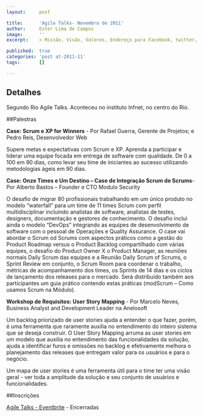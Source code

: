 ```yaml
---
layout:     post

title:      'Agile Talks- Novembro de 2011'
author:     Ester Lima de Campos
image:      ''
excerpt:    > Missão, Visão, Valores, Endereço para Facebook, twitter, grupo no google, etc.

published:  true
categories: 'post at-2011-11'
tags:       []

---
```


## Detalhes

Segundo Rio Agile Talks. Aconteceu no instituto Infnet, no centro do Rio.

##Palestras

**Case: Scrum e XP for Winners** - Por Rafael Guerra, Gerente de Projetos; e Pedro Reis, Desenvolvedor Web

Supere metas e expectativas com Scrum e XP. Aprenda a participar e liderar uma equipe focada em entrega de software com qualidade. De 0 a 100 em 90 dias, como levar seu time de iniciantes ao sucesso utilizando metodologias ágeis em 90 dias.

**Case: Onze Times e Um Destino – Case de Integração Scrum de Scrums**- Por Alberto Bastos – Founder e CTO Modulo Security 

O desafio de migrar 80 profissionais trabalhando em um único produto no modelo “waterfall” para um time de 11 times Scrum com perfil multidisciplinar incluindo analistas de software, analistas de testes, designers, documentação e gestores de conhecimento. O desafio inclui ainda o modelo “DevOps” integrando as equipes de desenvolvimento de software com o pessoal de Operações e Quality Assurance. O case vai abordar o Scrum od Scrums com aspectos práticos como a gestão do Product Roadmap versus o Product Backlog compartilhado com várias equipes, o desafio do Product Owner X o Product Manager, as reuniões normais Daily Scrum das equipes e a Reunião Daily Scrum of Scrums, o Sprint Review em conjunto, o Scrum Room para coordenar o trabalho, métricas de acompanhamento dos times, os Sprints de 14 dias e os ciclos de lançamento dos releases para o mercado. Será distribuído também aos participantes um guia prático contendo estas práticas (modScrum – Como usamos Scrum na Módulo).

**Workshop de Requisitos: User Story Mapping** - Por Marcelo Neves, Business Analyst and Development Leader na Anelosoft

Um backlog priorizado de user stories ajuda a entender o que fazer, porém, é uma ferramenta que raramente auxilia no entendimento do inteiro sistema que se deseja construir. O User Story Mapping arruma as user stories em um modelo que auxilia no entendimento das funcionalidades da solução, ajuda a identificar furos e omissões no backlog e efetivamente melhora o planejamento das releases que entregam valor para os usuários e para o negócio.

Um mapa de user stories é uma ferramenta útil para o time ter uma visão geral - ver toda a amplitude da solução e seu conjunto de usuários e funcionalidades.

##Inscrições 

<a href="http://agileinrio2-eorg.eventbrite.com/">Agile Talks - Eventbrite</a> - Encerradas


